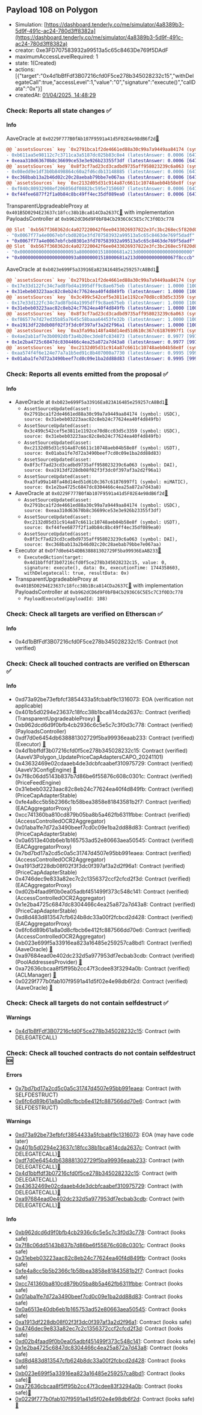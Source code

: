 ## Payload 108 on Polygon

- Simulation: [https://dashboard.tenderly.co/me/simulator/4a8389b3-5d9f-491c-ac24-780d3ff8382a](https://dashboard.tenderly.co/me/simulator/4a8389b3-5d9f-491c-ac24-780d3ff8382a)
- creator: 0xe3FD707583932a99513a5c65c8463De769f5DAdF
- maximumAccessLevelRequired: 1
- state: 1(Created)
- actions: [{"target":"0x4d1bBfFdf3B07216cfd0F5ce278b345028232c15","withDelegateCall":true,"accessLevel":1,"value":"0","signature":"execute()","callData":"0x"}]
- createdAt: [01/04/2025, 14:48:29](https://polygonscan.com/tx/0xbac5d9d77ca80b8109fc0bd3d2b247cc8dd369b285dc2f100b74af4106380242)

### Check: Reports all state changes :white_check_mark:

#### Info


AaveOracle at `0x0229F777B0fAb107F9591a41d5F02E4e98dB6f2d`[:ghost:](https://github.com/bgd-labs/aave-address-book "AaveV2Polygon.ORACLE")
```diff
@@ `assetsSources` key `0x2791bca1f2de4661ed88a30c99a7a9449aa84174 (symbol: USDC)` @@
- 0xb611aa5e98112c7c3711ca3a5187dc025b83c8e4 (latestAnswer: 0.0006 [647882743632487, 18 decimals], description: Capped USDC / USD / ETH)
+ 0xeaa310d63670b8c36699ce53e3e926b23355f3df (latestAnswer: 0.0006 [647882743632487, 18 decimals], description: Capped USDC / USD / ETH)
@@ `assetsSources` key `0x8f3cf7ad23cd3cadbd9735aff958023239c6a063 (symbol: DAI)` @@
- 0x08edd9e1df3b0b8498864c60a2fd6cdb13148885 (latestAnswer: 0.0006 [647900151169156, 18 decimals], description: Capped DAI / USD / ETH)
+ 0xc368bab13a2b46d02c20c28aebab79bbe7e067aa (latestAnswer: 0.0006 [647900151169156, 18 decimals], description: Capped DAI / USD / ETH)
@@ `assetsSources` key `0xc2132d05d31c914a87c6611c10748aeb04b58e8f (symbol: USDT)` @@
- 0xf840c80932908ef206056df0882bc595e7150607 (latestAnswer: 0.0006 [647519057628198, 18 decimals], description: Capped USDT / USD / ETH)
+ 0xf44fee6877f2f1a0b84c8bc49ff4ec35df089ea0 (latestAnswer: 0.0006 [647519057628198, 18 decimals], description: Capped USDT / USD / ETH)
```

TransparentUpgradeableProxy at `0x401B5D0294E23637c18fcc38b1Bca814CDa2637C`[:ghost:](https://github.com/bgd-labs/aave-address-book "GovernanceV3Polygon.PAYLOADS_CONTROLLER") with implementation PayloadsController at `0xb962dCD6d9F0bFB4Cb2936C6C5E5c7C3f0D3c778`
```diff
@@ Slot `0xb567f360362dc4a027220042f6ee0433026937822e3fc3bc268ec5f820d029fa` @@
- "0x0067f77a4e0067ebfcbd0201e3fd707583932a99513a5c65c8463de769f5dadf"
+ "0x0067f77a4e0067ebfcbd0301e3fd707583932a99513a5c65c8463de769f5dadf"
@@ Slot `0xb567f360362dc4a027220042f6ee0433026937822e3fc3bc268ec5f820d029fb` @@
- "0x000000000000000000093a80000001518000681a213d00000000000000000000"
+ "0x000000000000000000093a80000001518000681a213d00000000000067f8cccb"
```

AaveOracle at `0xb023e699F5a33916Ea823A16485e259257cA8Bd1`[:ghost:](https://github.com/bgd-labs/aave-address-book "AaveV3Polygon.ORACLE")
```diff
@@ `assetsSources` key `0x2791bca1f2de4661ed88a30c99a7a9449aa84174 (symbol: USDC)` @@
- 0x17e33d122fc34c7ad8fbd4a1995dff9c8ae675eb (latestAnswer: 1.0000 [100006162, 8 decimals], description: Capped USDC/USD)
+ 0x31ebeb03223aac82c8eb24c77624ea40f4d849fb (latestAnswer: 1.0000 [100006162, 8 decimals], description: Capped USDC/USD)
@@ `assetsSources` key `0x3c499c542cef5e3811e1192ce70d8cc03d5c3359 (symbol: USDC)` @@
- 0x17e33d122fc34c7ad8fbd4a1995dff9c8ae675eb (latestAnswer: 1.0000 [100006162, 8 decimals], description: Capped USDC/USD)
+ 0x31ebeb03223aac82c8eb24c77624ea40f4d849fb (latestAnswer: 1.0000 [100006162, 8 decimals], description: Capped USDC/USD)
@@ `assetsSources` key `0x8f3cf7ad23cd3cadbd9735aff958023239c6a063 (symbol: DAI)` @@
- 0xf86577e7d27ed35b85a7645c58baaa64453fe32b (latestAnswer: 1.0000 [100008849, 8 decimals], description: Capped DAI/USD)
+ 0xa1913df228db08f02f3f3dc0f397af3a2d2f96a1 (latestAnswer: 1.0000 [100008849, 8 decimals], description: Capped DAI/USD)
@@ `assetsSources` key `0xa3fa99a148fa48d14ed51d610c367c61876997f1 (symbol: miMATIC)` @@
- 0x4ae2ab1af7e3b0092dbf3a4b20ec3de8fc834873 (latestAnswer: 0.9977 [99775526, 8 decimals], description: Capped MAI/USD)
+ 0x1e2ba4725c6847dc8304466c4ea25a872a7d43a8 (latestAnswer: 0.9977 [99775526, 8 decimals], description: Capped MAI/USD)
@@ `assetsSources` key `0xc2132d05d31c914a87c6611c10748aeb04b58e8f (symbol: USDT)` @@
- 0xaa574f4f6e124e77a7a1b5ed91c8b407000a7730 (latestAnswer: 0.9995 [99950024, 8 decimals], description: Capped USDT/USD)
+ 0x01aba1fe7d72a3490beef7cd0c09e1ba2dd88d83 (latestAnswer: 0.9995 [99950024, 8 decimals], description: Capped USDT/USD)
```


### Check: Reports all events emitted from the proposal :white_check_mark:

#### Info

- AaveOracle at `0xb023e699F5a33916Ea823A16485e259257cA8Bd1`[:ghost:](https://github.com/bgd-labs/aave-address-book "AaveV3Polygon.ORACLE")
  - `AssetSourceUpdated(asset: 0x2791bca1f2de4661ed88a30c99a7a9449aa84174 (symbol: USDC), source: 0x31ebeb03223aac82c8eb24c77624ea40f4d849fb)`
  - `AssetSourceUpdated(asset: 0x3c499c542cef5e3811e1192ce70d8cc03d5c3359 (symbol: USDC), source: 0x31ebeb03223aac82c8eb24c77624ea40f4d849fb)`
  - `AssetSourceUpdated(asset: 0xc2132d05d31c914a87c6611c10748aeb04b58e8f (symbol: USDT), source: 0x01aba1fe7d72a3490beef7cd0c09e1ba2dd88d83)`
  - `AssetSourceUpdated(asset: 0x8f3cf7ad23cd3cadbd9735aff958023239c6a063 (symbol: DAI), source: 0xa1913df228db08f02f3f3dc0f397af3a2d2f96a1)`
  - `AssetSourceUpdated(asset: 0xa3fa99a148fa48d14ed51d610c367c61876997f1 (symbol: miMATIC), source: 0x1e2ba4725c6847dc8304466c4ea25a872a7d43a8)`
- AaveOracle at `0x0229F777B0fAb107F9591a41d5F02E4e98dB6f2d`[:ghost:](https://github.com/bgd-labs/aave-address-book "AaveV2Polygon.ORACLE")
  - `AssetSourceUpdated(asset: 0x2791bca1f2de4661ed88a30c99a7a9449aa84174 (symbol: USDC), source: 0xeaa310d63670b8c36699ce53e3e926b23355f3df)`
  - `AssetSourceUpdated(asset: 0xc2132d05d31c914a87c6611c10748aeb04b58e8f (symbol: USDT), source: 0xf44fee6877f2f1a0b84c8bc49ff4ec35df089ea0)`
  - `AssetSourceUpdated(asset: 0x8f3cf7ad23cd3cadbd9735aff958023239c6a063 (symbol: DAI), source: 0xc368bab13a2b46d02c20c28aebab79bbe7e067aa)`
- Executor at `0xDf7d0e6454DB638881302729F5ba99936EaAB233`[:ghost:](https://github.com/bgd-labs/aave-address-book "AaveV2Polygon.POOL_ADMIN, AaveV3Polygon.ACL_ADMIN, GovernanceV3Polygon.EXECUTOR_LVL_1")
  - `ExecutedAction(target: 0x4d1bbffdf3b07216cfd0f5ce278b345028232c15, value: 0, signature: execute(), data: 0x, executionTime: 1744358603, withDelegatecall: true, resultData: 0x)`
- TransparentUpgradeableProxy at `0x401B5D0294E23637c18fcc38b1Bca814CDa2637C`[:ghost:](https://github.com/bgd-labs/aave-address-book "GovernanceV3Polygon.PAYLOADS_CONTROLLER") with implementation PayloadsController at `0xb962dCD6d9F0bFB4Cb2936C6C5E5c7C3f0D3c778`
  - `PayloadExecuted(payloadId: 108)`

### Check: Check all targets are verified on Etherscan :white_check_mark:

#### Info

- 0x4d1bBfFdf3B07216cfd0F5ce278b345028232c15: Contract (not verified) 

### Check: Check all touched contracts are verified on Etherscan :white_check_mark:

#### Info

- 0xd73a92be73efbfcf3854433a5fcbabf9c1316073: EOA (verification not applicable)
- 0x401b5d0294e23637c18fcc38b1bca814cda2637c: Contract (verified) (TransparentUpgradeableProxy) [:ghost:](https://github.com/bgd-labs/aave-address-book "GovernanceV3Polygon.PAYLOADS_CONTROLLER")
- 0xb962dcd6d9f0bfb4cb2936c6c5e5c7c3f0d3c778: Contract (verified) (PayloadsController) 
- 0xdf7d0e6454db638881302729f5ba99936eaab233: Contract (verified) (Executor) [:ghost:](https://github.com/bgd-labs/aave-address-book "AaveV2Polygon.POOL_ADMIN, AaveV3Polygon.ACL_ADMIN, GovernanceV3Polygon.EXECUTOR_LVL_1")
- 0x4d1bbffdf3b07216cfd0f5ce278b345028232c15: Contract (verified) (AaveV3Polygon_UpdatePriceCapAdaptersCAPO_20241101) 
- 0x43632469e02cdaaeb4de3dcbfcaabef310975729: Contract (verified) (AaveV3ConfigEngine) [:ghost:](https://github.com/bgd-labs/aave-address-book "AaveV3Polygon.CONFIG_ENGINE")
- 0x7f8c06dd5143b837b7d86be6f55876c608c0301c: Contract (verified) (PriceFeedEngine) 
- 0x31ebeb03223aac82c8eb24c77624ea40f4d849fb: Contract (verified) (PriceCapAdapterStable) 
- 0xfe4a8cc5b5b2366c1b58bea3858e81843581b2f7: Contract (verified) (EACAggregatorProxy) 
- 0xcc741360ba810cd879b05ba8b5a462fb6311fbbe: Contract (verified) (AccessControlledOCR2Aggregator) 
- 0x01aba1fe7d72a3490beef7cd0c09e1ba2dd88d83: Contract (verified) (PriceCapAdapterStable) 
- 0x0a6513e40db6eb1b165753ad52e80663aea50545: Contract (verified) (EACAggregatorProxy) 
- 0x7bd7bd17a2cd5c0a5c31747d4507e95bb991eaea: Contract (verified) (AccessControlledOCR2Aggregator) 
- 0xa1913df228db08f02f3f3dc0f397af3a2d2f96a1: Contract (verified) (PriceCapAdapterStable) 
- 0x4746dec9e833a82ec7c2c1356372ccf2cfcd2f3d: Contract (verified) (EACAggregatorProxy) 
- 0xd02b4faad9f0b0ea05adbf451499f373c548c141: Contract (verified) (AccessControlledOCR2Aggregator) 
- 0x1e2ba4725c6847dc8304466c4ea25a872a7d43a8: Contract (verified) (PriceCapAdapterStable) 
- 0xd8d483d813547cfb624b8dc33a00f2fcbcd2d428: Contract (verified) (EACAggregatorProxy) 
- 0x6fc6d89b61a8a0d8cfbcb6e412fc887566dd70e6: Contract (verified) (AccessControlledOCR2Aggregator) 
- 0xb023e699f5a33916ea823a16485e259257ca8bd1: Contract (verified) (AaveOracle) [:ghost:](https://github.com/bgd-labs/aave-address-book "AaveV3Polygon.ORACLE")
- 0xa97684ead0e402dc232d5a977953df7ecbab3cdb: Contract (verified) (PoolAddressesProvider) [:ghost:](https://github.com/bgd-labs/aave-address-book "AaveV3Polygon.POOL_ADDRESSES_PROVIDER")
- 0xa72636cbcaa8f5ff95b2cc47f3cdee83f3294a0b: Contract (verified) (ACLManager) [:ghost:](https://github.com/bgd-labs/aave-address-book "AaveV3Polygon.ACL_MANAGER")
- 0x0229f777b0fab107f9591a41d5f02e4e98db6f2d: Contract (verified) (AaveOracle) [:ghost:](https://github.com/bgd-labs/aave-address-book "AaveV2Polygon.ORACLE")

### Check: Check all targets do not contain selfdestruct :white_check_mark:

#### Warnings

- [0x4d1bBfFdf3B07216cfd0F5ce278b345028232c15](https://polygonscan.com/address/0x4d1bBfFdf3B07216cfd0F5ce278b345028232c15): Contract (with DELEGATECALL)

### Check: Check all touched contracts do not contain selfdestruct :sos:

#### Errors

- [0x7bd7bd17a2cd5c0a5c31747d4507e95bb991eaea](https://polygonscan.com/address/0x7bd7bd17a2cd5c0a5c31747d4507e95bb991eaea): Contract (with SELFDESTRUCT)
- [0x6fc6d89b61a8a0d8cfbcb6e412fc887566dd70e6](https://polygonscan.com/address/0x6fc6d89b61a8a0d8cfbcb6e412fc887566dd70e6): Contract (with SELFDESTRUCT)

#### Warnings

- [0xd73a92be73efbfcf3854433a5fcbabf9c1316073](https://polygonscan.com/address/0xd73a92be73efbfcf3854433a5fcbabf9c1316073): EOA (may have code later)
- [0x401b5d0294e23637c18fcc38b1bca814cda2637c](https://polygonscan.com/address/0x401b5d0294e23637c18fcc38b1bca814cda2637c): Contract (with DELEGATECALL)[:ghost:](https://github.com/bgd-labs/aave-address-book "GovernanceV3Polygon.PAYLOADS_CONTROLLER")
- [0xdf7d0e6454db638881302729f5ba99936eaab233](https://polygonscan.com/address/0xdf7d0e6454db638881302729f5ba99936eaab233): Contract (with DELEGATECALL)[:ghost:](https://github.com/bgd-labs/aave-address-book "AaveV2Polygon.POOL_ADMIN, AaveV3Polygon.ACL_ADMIN, GovernanceV3Polygon.EXECUTOR_LVL_1")
- [0x4d1bbffdf3b07216cfd0f5ce278b345028232c15](https://polygonscan.com/address/0x4d1bbffdf3b07216cfd0f5ce278b345028232c15): Contract (with DELEGATECALL)
- [0x43632469e02cdaaeb4de3dcbfcaabef310975729](https://polygonscan.com/address/0x43632469e02cdaaeb4de3dcbfcaabef310975729): Contract (with DELEGATECALL)[:ghost:](https://github.com/bgd-labs/aave-address-book "AaveV3Polygon.CONFIG_ENGINE")
- [0xa97684ead0e402dc232d5a977953df7ecbab3cdb](https://polygonscan.com/address/0xa97684ead0e402dc232d5a977953df7ecbab3cdb): Contract (with DELEGATECALL)[:ghost:](https://github.com/bgd-labs/aave-address-book "AaveV3Polygon.POOL_ADDRESSES_PROVIDER")

#### Info

- [0xb962dcd6d9f0bfb4cb2936c6c5e5c7c3f0d3c778](https://polygonscan.com/address/0xb962dcd6d9f0bfb4cb2936c6c5e5c7c3f0d3c778): Contract (looks safe)
- [0x7f8c06dd5143b837b7d86be6f55876c608c0301c](https://polygonscan.com/address/0x7f8c06dd5143b837b7d86be6f55876c608c0301c): Contract (looks safe)
- [0x31ebeb03223aac82c8eb24c77624ea40f4d849fb](https://polygonscan.com/address/0x31ebeb03223aac82c8eb24c77624ea40f4d849fb): Contract (looks safe)
- [0xfe4a8cc5b5b2366c1b58bea3858e81843581b2f7](https://polygonscan.com/address/0xfe4a8cc5b5b2366c1b58bea3858e81843581b2f7): Contract (looks safe)
- [0xcc741360ba810cd879b05ba8b5a462fb6311fbbe](https://polygonscan.com/address/0xcc741360ba810cd879b05ba8b5a462fb6311fbbe): Contract (looks safe)
- [0x01aba1fe7d72a3490beef7cd0c09e1ba2dd88d83](https://polygonscan.com/address/0x01aba1fe7d72a3490beef7cd0c09e1ba2dd88d83): Contract (looks safe)
- [0x0a6513e40db6eb1b165753ad52e80663aea50545](https://polygonscan.com/address/0x0a6513e40db6eb1b165753ad52e80663aea50545): Contract (looks safe)
- [0xa1913df228db08f02f3f3dc0f397af3a2d2f96a1](https://polygonscan.com/address/0xa1913df228db08f02f3f3dc0f397af3a2d2f96a1): Contract (looks safe)
- [0x4746dec9e833a82ec7c2c1356372ccf2cfcd2f3d](https://polygonscan.com/address/0x4746dec9e833a82ec7c2c1356372ccf2cfcd2f3d): Contract (looks safe)
- [0xd02b4faad9f0b0ea05adbf451499f373c548c141](https://polygonscan.com/address/0xd02b4faad9f0b0ea05adbf451499f373c548c141): Contract (looks safe)
- [0x1e2ba4725c6847dc8304466c4ea25a872a7d43a8](https://polygonscan.com/address/0x1e2ba4725c6847dc8304466c4ea25a872a7d43a8): Contract (looks safe)
- [0xd8d483d813547cfb624b8dc33a00f2fcbcd2d428](https://polygonscan.com/address/0xd8d483d813547cfb624b8dc33a00f2fcbcd2d428): Contract (looks safe)
- [0xb023e699f5a33916ea823a16485e259257ca8bd1](https://polygonscan.com/address/0xb023e699f5a33916ea823a16485e259257ca8bd1): Contract (looks safe)[:ghost:](https://github.com/bgd-labs/aave-address-book "AaveV3Polygon.ORACLE")
- [0xa72636cbcaa8f5ff95b2cc47f3cdee83f3294a0b](https://polygonscan.com/address/0xa72636cbcaa8f5ff95b2cc47f3cdee83f3294a0b): Contract (looks safe)[:ghost:](https://github.com/bgd-labs/aave-address-book "AaveV3Polygon.ACL_MANAGER")
- [0x0229f777b0fab107f9591a41d5f02e4e98db6f2d](https://polygonscan.com/address/0x0229f777b0fab107f9591a41d5f02e4e98db6f2d): Contract (looks safe)[:ghost:](https://github.com/bgd-labs/aave-address-book "AaveV2Polygon.ORACLE")

